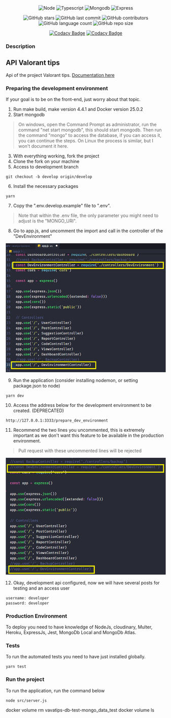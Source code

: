 <div align="center">
  <img height="30" alt="Node" src="https://img.shields.io/badge/Node.js-43853D?style=for-the-badge&logo=node.js&logoColor=white">
  <img height="30" alt="Typescript" src="https://img.shields.io/badge/typescript-%23007ACC.svg?style=for-the-badge&logo=typescript&logoColor=white">
   <img height="30" alt="Mongodb" src="https://img.shields.io/badge/MongoDB-4EA94B?style=for-the-badge&logo=mongodb&logoColor=white">
  <img height="30" alt="Express" src="https://img.shields.io/badge/Express.js-404D59?style=for-the-badge">
</div>

<div align="center">

![GitHub stars](https://img.shields.io/github/stars/gabrielogregorio/vavatips-api)
![GitHub last commit](https://img.shields.io/github/last-commit/gabrielogregorio/vavatips-api?style=flat-square)
![GitHub contributors](https://img.shields.io/github/contributors/gabrielogregorio/vavatips-api) ![GitHub language count](https://img.shields.io/github/languages/count/gabrielogregorio/vavatips-api)
![GitHub repo size](https://img.shields.io/github/repo-size/gabrielogregorio/vavatips-api)

</div>

<div align="center">


[![Codacy Badge](https://app.codacy.com/project/badge/Grade/7b87ad678dc34a92b1f1a7dea10d1f9e)](https://www.codacy.com/gh/gabrielogregorio/valorant-tips-api/dashboard?utm_source=github.com&amp;utm_medium=referral&amp;utm_content=gabrielogregorio/valorant-tips-api&amp;utm_campaign=Badge_Grade) [![Codacy Badge](https://app.codacy.com/project/badge/Coverage/7b87ad678dc34a92b1f1a7dea10d1f9e)](https://www.codacy.com/gh/gabrielogregorio/valorant-tips-api/dashboard?utm_source=github.com&utm_medium=referral&utm_content=gabrielogregorio/valorant-tips-api&utm_campaign=Badge_Coverage)
</div>

### Description

## API Valorant tips

Api of the project Valorant tips. [Documentation here](https://valorant-tips-api.onrender.com/docs/)

### Preparing the development environment

If your goal is to be on the front-end, just worry about that topic.

1.   Run make build, make version 4.4.1 and Docker version 25.0.2
2.   Start mongodb
> On windows, open the Command Prompt as administrator, run the command "net start mongodb", this should start mongodb. Then run the command "mongo" to access the database, if you can access it, you can continue the steps. On Linux the process is similar, but I won't document it here.
3.   With everything working, fork the project
4.   Clone the fork on your machine
5.   Access to development branch

```shell
git checkout -b develop origin/develop
```

6.   Install the necessary packages

```shell
yarn
```

7.   Copy the ".env.develop.example" file to ".env".
> Note that within the .env file, the only parameter you might need to adjust is the "MONGO_URI".
8.   Go to app.js, and uncomment the import and call in the controller of the "DevEnvironment"

![Uncomment the two lines](./docs/img1.png)

9.   Run the application (consider installing nodemon, or setting package.json to node)

```shell
yarn dev
```

10.   Access the address below for the development environment to be created. (DEPRECATED)

```shell
http://127.0.0.1:3333/prepare_dev_environment
```

11.   Recommend the two lines you uncommented, this is extremely important as we don't want this feature to be available in the production environment.
> Pull request with these uncommented lines will be rejected

![comment to the two lines](./docs/img2.png)

12.   Okay, development api configured, now we will have several posts for testing and an access user

```text
username: developer
password: developer
```

### Production Environment

To deploy you need to have knowledge of NodeJs, cloudinary, Multer, Heroku, ExpressJs, Jest, MongoDb Local and MongoDb Atlas.

### Tests

To run the automated tests you need to have just installed globally.

```shell
yarn test
```

### Run the project

To run the application, run the command below

```shell
node src/server.js
```


docker volume rm  vavatips-db-test-mongo_data_test
docker volume ls

